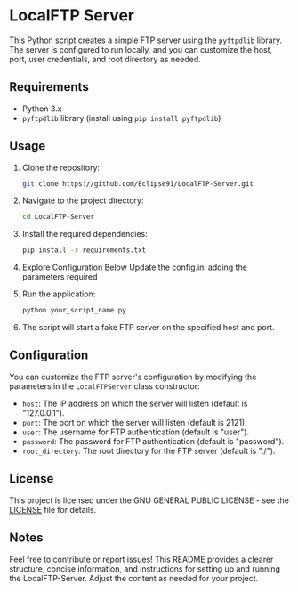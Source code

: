 # LocalFTP Server

This Python script creates a simple FTP server using the `pyftpdlib` library. The server is configured to run locally, and you can customize the host, port, user credentials, and root directory as needed.

## Requirements
- Python 3.x
- `pyftpdlib` library (install using `pip install pyftpdlib`)

## Usage

1. Clone the repository:

   ```bash
   git clone https://github.com/Eclipse91/LocalFTP-Server.git
   ```

2. Navigate to the project directory:

   ```bash
   cd LocalFTP-Server
   ```

3. Install the required dependencies:

   ```bash
   pip install -r requirements.txt
   ```

4. Explore Configuration Below
   Update the config.ini adding the parameters required
   
6. Run the application:

   ```bash
   python your_script_name.py
   ```

7. The script will start a fake FTP server on the specified host and port.

## Configuration

You can customize the FTP server's configuration by modifying the parameters in the `LocalFTPServer` class constructor:

- `host`: The IP address on which the server will listen (default is "127.0.0.1").
- `port`: The port on which the server will listen (default is 2121).
- `user`: The username for FTP authentication (default is "user").
- `password`: The password for FTP authentication (default is "password").
- `root_directory`: The root directory for the FTP server (default is "./").

## License

This project is licensed under the GNU GENERAL PUBLIC LICENSE - see the [LICENSE](LICENSE) file for details.

## Notes

Feel free to contribute or report issues!
This README provides a clearer structure, concise information, and instructions for setting up and running the LocalFTP-Server. Adjust the content as needed for your project.


